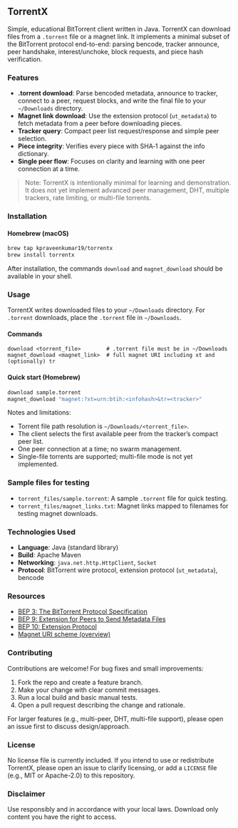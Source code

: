 ## TorrentX

Simple, educational BitTorrent client written in Java. TorrentX can download files from a `.torrent` file or a magnet link. It implements a minimal subset of the BitTorrent protocol end-to-end: parsing bencode, tracker announce, peer handshake, interest/unchoke, block requests, and piece hash verification.

### Features
- **.torrent download**: Parse bencoded metadata, announce to tracker, connect to a peer, request blocks, and write the final file to your `~/Downloads` directory.
- **Magnet link download**: Use the extension protocol (`ut_metadata`) to fetch metadata from a peer before downloading pieces.
- **Tracker query**: Compact peer list request/response and simple peer selection.
- **Piece integrity**: Verifies every piece with SHA‑1 against the info dictionary.
- **Single peer flow**: Focuses on clarity and learning with one peer connection at a time.

> Note: TorrentX is intentionally minimal for learning and demonstration. It does not yet implement advanced peer management, DHT, multiple trackers, rate limiting, or multi-file torrents.

### Installation

#### Homebrew (macOS)
```bash
brew tap kpraveenkumar19/torrentx
brew install torrentx
```
After installation, the commands `download` and `magnet_download` should be available in your shell.

### Usage

TorrentX writes downloaded files to your `~/Downloads` directory. For `.torrent` downloads, place the `.torrent` file in `~/Downloads`.

#### Commands
```text
download <torrent_file>        # .torrent file must be in ~/Downloads
magnet_download <magnet_link>  # full magnet URI including xt and (optionally) tr
```

#### Quick start (Homebrew)
```bash
download sample.torrent
magnet_download "magnet:?xt=urn:btih:<infohash>&tr=<tracker>"
```

Notes and limitations:
- Torrent file path resolution is `~/Downloads/<torrent_file>`.
- The client selects the first available peer from the tracker’s compact peer list.
- One peer connection at a time; no swarm management.
- Single-file torrents are supported; multi-file mode is not yet implemented.

### Sample files for testing
- `torrent_files/sample.torrent`: A sample `.torrent` file for quick testing.
- `torrent_files/magnet_links.txt`: Magnet links mapped to filenames for testing magnet downloads.

### Technologies Used
- **Language**: Java (standard library)
- **Build**: Apache Maven
- **Networking**: `java.net.http.HttpClient`, `Socket`
- **Protocol**: BitTorrent wire protocol, extension protocol (`ut_metadata`), bencode

### Resources
- [BEP 3: The BitTorrent Protocol Specification](https://www.bittorrent.org/beps/bep_0003.html)
- [BEP 9: Extension for Peers to Send Metadata Files](https://www.bittorrent.org/beps/bep_0009.html)
- [BEP 10: Extension Protocol](https://www.bittorrent.org/beps/bep_0010.html)
- [Magnet URI scheme (overview)](https://en.wikipedia.org/wiki/Magnet_URI_scheme)

### Contributing
Contributions are welcome! For bug fixes and small improvements:
1. Fork the repo and create a feature branch.
2. Make your change with clear commit messages.
3. Run a local build and basic manual tests.
4. Open a pull request describing the change and rationale.

For larger features (e.g., multi-peer, DHT, multi-file support), please open an issue first to discuss design/approach.

### License
No license file is currently included. If you intend to use or redistribute TorrentX, please open an issue to clarify licensing, or add a `LICENSE` file (e.g., MIT or Apache-2.0) to this repository.

### Disclaimer
Use responsibly and in accordance with your local laws. Download only content you have the right to access.


